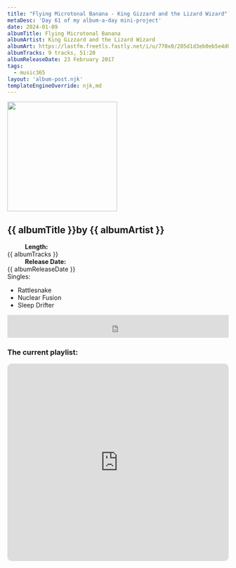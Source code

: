 ```yaml
---
title: "Flying Microtonal Banana - King Gizzard and the Lizard Wizard"
metaDesc: 'Day 61 of my album-a-day mini-project'
date: 2024-01-09
albumTitle: Flying Microtonal Banana
albumArtist: King Gizzard and the Lizard Wizard
albumArt: https://lastfm.freetls.fastly.net/i/u/770x0/205d1d3eb0eb5e4d08ceb3d9721ab2bc.jpg#205d1d3eb0eb5e4d08ceb3d9721ab2bc
albumTracks: 9 tracks, 51:20
albumReleaseDate: 23 February 2017
tags:
  - music365
layout: 'album-post.njk'
templateEngineOverride: njk,md
---
```

<aside class="album-profile">
  <div class="album-profile__image">
    <img class="album-image" width="250" height="250" crossorigin="anonymous" src="{{ albumArt }}"/>
  </div>
  <div class="aside__content">
    <h1><strong>{{ albumTitle }}</strong>by {{ albumArtist }}</h1>
    <dl>
      <div>
        <dd><strong>Length:</strong></dd>
        <dt>{{ albumTracks }}</dt>
      </div>
      <div>
        <dd><strong>Release Date:</strong></dd>
        <dt>{{ albumReleaseDate }}</dt>
      </div>
      <div class="singles">
        <span>Singles:</span>
        <ul>
          <li>Rattlesnake</li>
          <li>Nuclear Fusion</li>
          <li>Sleep Drifter</li>
        </ul>
      </div>
    </dl>
    <div class="color-grid">
      <div class="color-grid__container">
					<span class="color color--1"></span>
					<span class="color color--2"></span>
					<span class="color color--3"></span>
      </div>
    </div>
  </div>
</aside>

<iframe width="100%" height="52" src="https://odesli.co/embed/?url=https%3A%2F%2Falbum.link%2Fi%2F1172917977&theme=light" frameborder="0" allowfullscreen sandbox="allow-same-origin allow-scripts allow-presentation allow-popups allow-popups-to-escape-sandbox" allow="clipboard-read; clipboard-write"></iframe>

### The current playlist:

<iframe allow="autoplay *; encrypted-media *; fullscreen *; clipboard-write" frameborder="0" height="450" style="width:100%;max-width:660px;overflow:hidden;border-radius:10px;" sandbox="allow-forms allow-popups allow-same-origin allow-scripts allow-storage-access-by-user-activation allow-top-navigation-by-user-activation" src="https://embed.music.apple.com/gb/playlist/music365/pl.u-AkAmEd9ix4MAZYJ"></iframe>
